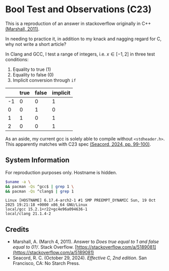 # Bool Test and Observations (C23)
This is a reproduction of an answer in stackoverflow originally in C++
[(Marshall, 2011)](#credits).

In needing to practice it, in addition to my knack
and nagging regard for C,
why not write a short article?

In Clang and GCC,
I test a range of integers, i.e.
$x \in [-1,2]$ 
in three test conditions:

1. Equality to true (1)
2. Equality to false (0)
3. Implicit conversion through `if`

|    | true | false | implicit |
|----|------|-------|----------|
| -1 | 0    | 0     | 1        |
| 0  | 0    | 1     | 0        |
| 1  | 1    | 0     | 1        |
| 2  | 0    | 0     | 1        |

As an aside,
my current gcc is solely able to compile without `<stdheader.h>`.
This apparently matches with C23 spec [(Seacord, 2024, pp. 99-100)](#credits).

## System Information
For reproduction purposes only.
Hostname is hidden.

``` sh
$uname -a \
&& pacman -Qs ^gcc$ | grep 1 \
&& pacman -Qs ^clang$ | grep 1
```

``` console
Linux [HOSTNAME] 6.17.4-arch2-1 #1 SMP PREEMPT_DYNAMIC Sun, 19 Oct 2025 19:21:18 +0000 x86_64 GNU/Linux
local/gcc 15.2.1+r22+gc4e96a094636-1
local/clang 21.1.4-2
```

## Credits
- Marshall, A. (March 4, 2011).
Answer to *Does true equal to 1 and false equal to 0?/*.
Stack Overflow.
[https://stackoverflow.com/a/5189081](https://stackoverflow.com/a/5189081)
- Seacord, R. C. (October 29, 2024). *Effective C, 2nd edition*. San Francisco, CA: No Starch Press.
